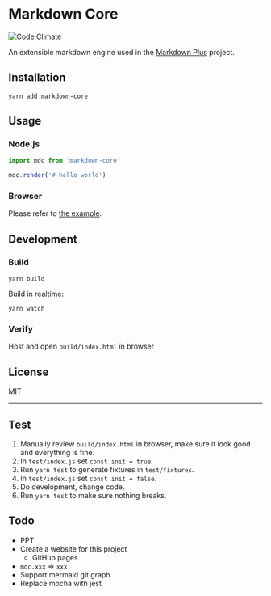 # Markdown Core

[![Code Climate](https://codeclimate.com/github/tylingsoft/markdown-core.png)](https://codeclimate.com/github/tylingsoft/markdown-core)

An extensible markdown engine used in the [Markdown Plus](https://github.com/tylingsoft/markdown-plus) project.


## Installation

```
yarn add markdown-core
```


## Usage

### Node.js

```js
import mdc from 'markdown-core'

mdc.render('# hello world')
```


### Browser

Please refer to [the example](./build).


## Development

### Build

```
yarn build
```

Build in realtime:

```
yarn watch
```


### Verify

Host and open `build/index.html` in browser


## License

MIT


---


## Test

1. Manually review `build/index.html` in browser, make sure it look good and everything is fine.
2. In `test/index.js` set `const init = true`.
3. Run `yarn test` to generate fixtures in `test/fixtures`.
4. In `test/index.js` set `const init = false`.
5. Do development, change code.
6. Run `yarn test` to make sure nothing breaks.


## Todo

- PPT
- Create a website for this project
    - GitHub pages
- `mdc.xxx` => `xxx`
- Support mermaid git graph
- Replace mocha with jest
